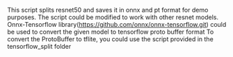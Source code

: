 This script splits resnet50 and saves it in onnx and pt format for demo purposes. The script could be modified to work with other resnet models.
Onnx-Tensorflow library(https://github.com/onnx/onnx-tensorflow.git) could be used to convert the given model to tensorflow proto buffer format 
To convert the ProtoBuffer to tflite, you could use the script provided in the tensorflow_split folder
